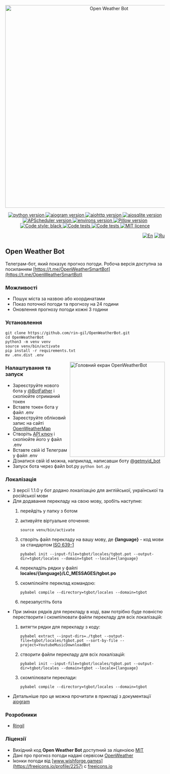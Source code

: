 <p align="center">
    <img src="https://repository-images.githubusercontent.com/559574279/ac1f8317-c07c-4c0f-a4e4-c49ae01237cd" alt="Open Weather Bot" width="640">
</p>

<p align="center">
    <a href="https://www.python.org/downloads/release/python-3108/">
        <img src="https://img.shields.io/badge/python-v3.10-informational" alt="python version">
    </a>
    <a href="https://pypi.org/project/aiogram/2.23.1/">
        <img src="https://img.shields.io/badge/aiogram-v2.23.1-informational" alt="aiogram version">
    </a>
    <a href="https://pypi.org/project/aiohttp/3.8.3/">
        <img src="https://img.shields.io/badge/aiohttp-v3.8.3-informational" alt="aiohttp version">
    </a>
    <a href="https://pypi.org/project/aiosqlite/0.17.0/">
        <img src="https://img.shields.io/badge/aiosqlite-v0.17.0-informational" alt="aiosqlite version">
    </a>
    <a href="https://pypi.org/project/APScheduler/3.9.1.post1/">
        <img src="https://img.shields.io/badge/APScheduler-v3.9.1.post1-informational" alt="APScheduler version">
    </a>
    <a href="https://pypi.org/project/environs/9.5.0/">
        <img src="https://img.shields.io/badge/environs-v9.5.0-informational" alt="environs version">
    </a>
    <a href="https://pypi.org/project/Pillow/9.3.0/">
        <img src="https://img.shields.io/badge/Pillow-v9.3.0-informational" alt="Pillow version">
    </a>
    <a href="https://github.com/psf/black">
        <img alt="Code style: black" src="https://img.shields.io/badge/code%20style-black-black.svg">
    </a>
    <a href="https://github.com/rin-gil/OpenWeatherBot/actions/workflows/tests.yml">
        <img src="https://github.com/rin-gil/OpenWeatherBot/actions/workflows/tests.yml/badge.svg" alt="Code tests">
    </a>
    <a href="https://github.com/rin-gil/OpenWeatherBot/actions/workflows/codeql.yml">
        <img src="https://github.com/rin-gil/OpenWeatherBot/actions/workflows/codeql.yml/badge.svg" alt="Code tests">
    </a>
    <a href="https://github.com/rin-gil/OpenWeatherBot/blob/master/LICENCE">
        <img src="https://img.shields.io/badge/licence-MIT-success" alt="MIT licence">
    </a>
</p>

<p align="right">
    <a href="https://github.com/rin-gil/OpenWeatherBot/blob/master/README.md">
        <img src="https://raw.githubusercontent.com/rin-gil/rin-gil/main/assets/img/icons/flags/united-kingdom_24x24.png" alt="En"></a>
    <a href="https://github.com/rin-gil/OpenWeatherBot/blob/master/README.ru.md">
        <img src="https://raw.githubusercontent.com/rin-gil/rin-gil/main/assets/img/icons/flags/russia_24x24.png" alt="Ru">
    </a>
</p>

## Open Weather Bot

Телеграм-бот, який показує прогноз погоди.
Робоча версія доступна за посиланням [https://t.me/OpenWeatherSmartBot](https://t.me/OpenWeatherSmartBot)

### Можливості

* Пошук міста за назвою або координатами
* Показ поточної погоди та прогнозу на 24 години
* Оновлення прогнозу погоди кожні 3 години

### Установлення

```
git clone https://github.com/rin-gil/OpenWeatherBot.git
cd OpenWeatherBot
python3 -m venv venv
source venv/bin/activate
pip install -r requirements.txt
mv .env.dist .env
```

<img align="right" width="300" src="https://raw.githubusercontent.com/rin-gil/rin-gil/main/assets/img/projects/OpenWeatherBot/screenshot_ua.png" alt="Головний екран OpenWeatherBot">

### Налаштування та запуск

* Зареєструйте нового бота у [@BotFather](https://t.me/BotFather) і скопіюйте отриманий токен
* Вставте токен бота у файл .env
* Зареєструйте обліковий запис на сайті [OpenWeatherMap](https://home.openweathermap.org/users/sign_in)
* Створіть [API ключ](https://home.openweathermap.org/api_keys) і скопіюйте його у файл .env
* Вставте свій id Телеграм у файл .env
* Дізнатися свій id можна, наприклад, написавши боту [@getmyid_bot](https://t.me/getmyid_bot)
* Запуск бота через файл bot.py `python bot.py`

### Локалізація

* З версії 1.1.0 у бот додано локалізацію для англійської, української та російської мови
* Для додавання перекладу на свою мову, зробіть наступне:
  1. перейдіть у папку з ботом
  2. активуйте віртуальне оточення:

     `source venv/bin/activate`
  3. створіть файл перекладу на вашу мову, де **{language}** - код мови за стандартом [ISO 639-1](https://en.wikipedia.org/wiki/List_of_ISO_639-1_codes)

     `pybabel init --input-file=tgbot/locales/tgbot.pot --output-dir=tgbot/locales --domain=tgbot --locale={language}`
  4. перекладіть рядки у файлі **locales/{language}/LC_MESSAGES/tgbot.po**
  5. скомпілюйте переклад командою:

     `pybabel compile --directory=tgbot/locales --domain=tgbot`
  6. перезапустіть бота
* При змінах рядків для перекладу в коді, вам потрібно буде повністю перестворити і скомпілювати файли 
  перекладу для всіх локалізацій:
  1. витягти рядки для перекладу з коду:

     `pybabel extract --input-dirs=./tgbot --output-file=tgbot/locales/tgbot.pot --sort-by-file --project=YoutubeMusicDownloadBot`
  2. створити файли перекладу для всіх локалізацій:

     `pybabel init --input-file=tgbot/locales/tgbot.pot --output-dir=tgbot/locales --domain=tgbot --locale={language}`
  3. скомпілювати переклади:

     `pybabel compile --directory=tgbot/locales --domain=tgbot`
* Детальніше про це можна прочитати в прикладі з документації [aiogram](https://docs.aiogram.dev/en/latest/examples/i18n_example.html)

### Розробники

* [Ringil](https://github.com/rin-gil)

### Ліцензії

* Вихідний код **Open Weather Bot** доступний за ліцензією [MIT](https://github.com/rin-gil/OpenWeatherBot/blob/master/LICENCE)
* Дані про прогноз погоди надані сервісом [OpenWeather](https://openweathermap.org/)
* Іконки погоди від [www.wishforge.games](https://freeicons.io/profile/2257) c [freeicons.io](https://freeicons.io/)
